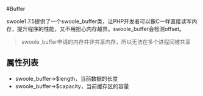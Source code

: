 #Buffer

swoole1.7.5提供了一个swoole_buffer类，让PHP开发者可以像C一样直接读写内存，提升程序的性能，又不用担心内存越界。swoole_buffer会检测offset。

> swoole_buffer申请的内存并非共享内存，所以无法在多个进程间被共享  

属性列表
----

* swoole_buffer->$length，当前数据的长度
* swoole_buffer->$capacity，当前缓存区的容量

